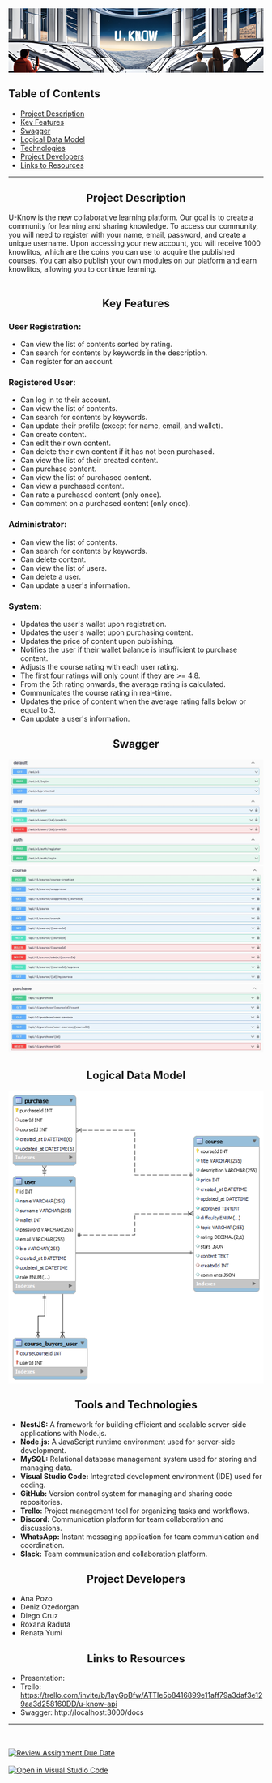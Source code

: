 <img src="assets/uknow.png" align="center">

<h2>Table of Contents</h2>

* [Project Description](#descripcion-del-proyecto)
* [Key Features](#key-features)
* [Swagger](#swagger)
* [Logical Data Model](#ddbb-model)
* [Technologies](#tecnologias)
* [Project Developers](#autores)
* [Links to Resources](#links)
---

<h2 align="center" class="descripcion-del-proyecto">Project Description</h2>

U-Know is the new collaborative learning platform. Our goal is to create a community for learning and sharing knowledge. To access our community, you will need to register with your name, email, password, and create a unique username. Upon accessing your new account, you will receive 1000 knowlitos, which are the coins you can use to acquire the published courses. You can also publish your own modules on our platform and earn knowlitos, allowing you to continue learning.<br></br>

<h2 align="center" class="key-features">Key Features</h2>

### <b>User Registration:</b>
* Can view the list of contents sorted by rating.
* Can search for contents by keywords in the description.
* Can register for an account.

### <b>Registered User:</b>
* Can log in to their account.
* Can view the list of contents.
* Can search for contents by keywords.
* Can update their profile (except for name, email, and wallet).
* Can create content.
* Can edit their own content.
* Can delete their own content if it has not been purchased.
* Can view the list of their created content.
* Can purchase content.
* Can view the list of purchased content.
* Can view a purchased content.
* Can rate a purchased content (only once).
* Can comment on a purchased content (only once).

### <b>Administrator:</b>
* Can view the list of contents.
* Can search for contents by keywords.
* Can delete content.
* Can view the list of users.
* Can delete a user.
* Can update a user's information.

### <b>System:</b>
* Updates the user's wallet upon registration.
* Updates the user's wallet upon purchasing content.
* Updates the price of content upon publishing.
* Notifies the user if their wallet balance is insufficient to purchase content.
* Adjusts the course rating with each user rating.
* The first four ratings will only count if they are >= 4.8.
* From the 5th rating onwards, the average rating is calculated.
* Communicates the course rating in real-time.
* Updates the price of content when the average rating falls below or equal to 3.
* Can update a user's information.

<h2 align="center" class="swagger">Swagger</h2>
<p align="center">
<img src="assets/swagger1.JPG">
<img src="assets/swagger-course.JPG">
<img src="assets/swagger-purchase.JPG">
</p>

<h2 align="center" class="ddbb-model">Logical Data Model</h2>
<p align="center">
<img src="assets/logical%20data%20model.png" align="center">
</p>

<h2 align="center" class="tecnologias">Tools and Technologies</h2>

* <b>NestJS:</b> A framework for building efficient and scalable server-side applications with Node.js.
* <b>Node.js:</b> A JavaScript runtime environment used for server-side development.
* <b>MySQL:</b> Relational database management system used for storing and managing data.
* <b>Visual Studio Code:</b> Integrated development environment (IDE) used for coding.
* <b>GitHub:</b> Version control system for managing and sharing code repositories.
* <b>Trello:</b> Project management tool for organizing tasks and workflows.
* <b>Discord:</b> Communication platform for team collaboration and discussions.
* <b>WhatsApp:</b> Instant messaging application for team communication and coordination.
* <b>Slack:</b> Team communication and collaboration platform.




<h2 align="center" class="autores">Project Developers</h2>

* Ana Pozo
* Deniz Ozedorgan
* Diego Cruz
* Roxana Raduta
* Renata Yumi

<h2 align="center" class="links">Links to Resources</h2>

* Presentation:
* Trello: https://trello.com/invite/b/1ayGpBfw/ATTIe5b8416899e11aff79a3daf3e129aa3d258160DD/u-know-api
* Swagger: http://localhost:3000/docs


---

<br></br>
[![Review Assignment Due Date](https://classroom.github.com/assets/deadline-readme-button-24ddc0f5d75046c5622901739e7c5dd533143b0c8e959d652212380cedb1ea36.svg)](https://classroom.github.com/a/J7rdw0MP)<br></br>
[![Open in Visual Studio Code](https://classroom.github.com/assets/open-in-vscode-718a45dd9cf7e7f842a935f5ebbe5719a5e09af4491e668f4dbf3b35d5cca122.svg)](https://classroom.github.com/online_ide?assignment_repo_id=11333344&assignment_repo_type=AssignmentRepo)

